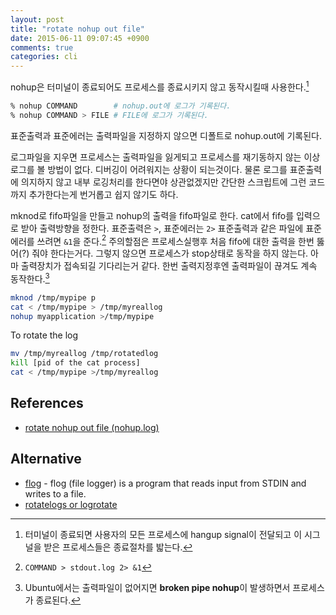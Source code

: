 ```yaml
---
layout: post
title: "rotate nohup out file"
date: 2015-06-11 09:07:45 +0900
comments: true
categories: cli
---
```

nohup은 터미널이 종료되어도 프로세스를 종료시키지 않고 동작시킬때 사용한다.[^1]
``` bash
% nohup COMMAND        # nohup.out에 로그가 기록된다.
% nohup COMMAND > FILE # FILE에 로그가 기록된다.
```

표준출력과 표준에러는 출력파일을 지정하지 않으면 디폴트로 nohup.out에 기록된다.

로그파일을 지우면 프로세스는 출력파일을 잃게되고 프로세스를 재기동하지 않는 이상 로그를 볼 방법이 없다. 디버깅이 어려워지는 상황이 되는것이다. 물론 로그를 표준출력에 의지하지 않고 내부 로깅처리를 한다면야 상관없겠지만 간단한 스크립트에 그런 코드까지 추가한다는게 번거롭고 쉽지 않기도 하다.

<!-- more -->

mknod로 fifo파일을 만들고 nohup의 출력을 fifo파일로 한다. cat에서 fifo를 입력으로 받아 출력방향을 정한다. 표준출력은 `>`, 표준에러는 `2>` 표준출력과 같은 파일에 표준에러를 쓰려면 `&1`을 준다.[^3] 주의할점은 프로세스실행후 처음 fifo에 대한 출력을 한번 뚫어(?) 줘야 한다는거다. 그렇지 않으면 프로세스가 stop상태로 동작을 하지 않는다. 아마 출력장치가 접속되길 기다리는거 같다. 한번 출력지정후엔 출력파일이 끊겨도 계속 동작한다.[^2]
``` bash
mknod /tmp/mypipe p
cat < /tmp/mypipe > /tmp/myreallog
nohup myapplication >/tmp/mypipe
```


To rotate the log
``` bash
mv /tmp/myreallog /tmp/rotatedlog
kill [pid of the cat process]
cat < /tmp/mypipe >/tmp/myreallog
```

## References
* [rotate nohup out file (nohup.log)](http://silviud.blogspot.kr/2011/01/rotate-nohup-out-file-nohuplog.html)

## Alternative
* [flog](http://linux.softpedia.com/get/Utilities/flog-12382.shtml) - flog (file logger) is a program that reads input from STDIN and writes to a file.
* [rotatelogs or logrotate](http://xp-rience.blogspot.kr/2010/07/using-roratelogs-to-rotate-nohupout.html)


[^1]: 터미널이 종료되면 사용자의 모든 프로세스에 hangup signal이 전달되고 이 시그널을 받은 프로세스들은 종료절차를 밟는다.
[^2]: Ubuntu에서는 출력파일이 없어지면 **broken pipe  nohup**이 발생하면서 프로세스가 종료된다.
[^3]: `COMMAND > stdout.log 2> &1`
